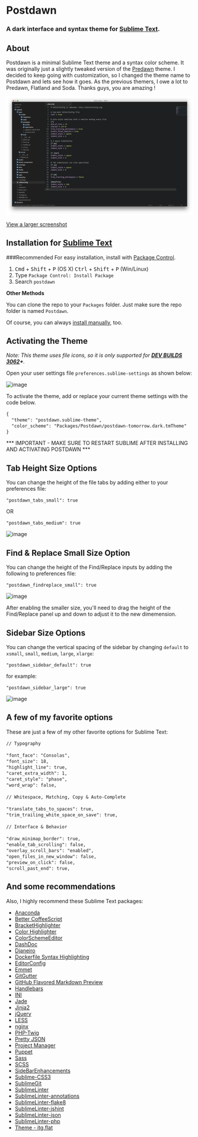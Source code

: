 # Postdawn

### A dark interface and syntax theme for [Sublime Text](https://sublime.wbond.net/packages/Postdawn).

## About

Postdawn is a minimal Sublime Text theme and a syntax color scheme. It was originally just a slightly tweaked version of the [Predawn](https://github.com/paulstraw/predawn) theme. I decided to keep going with customization, so I changed the theme name to Postdawn and lets see how it goes. As the previous themers, I owe a lot to Predawn, Flatland and Soda. Thanks guys, you are amazing !

![image](screenshots/screenshot_new.png)

[View a larger screenshot](https://raw.github.com/douglas/postdawn/master/screenshots/screenshot_new.png)

## Installation for [Sublime Text](https://sublime.wbond.net/packages/Postdawn)

###Recommended
For easy installation, install with [Package Control](https://sublime.wbond.net/docs).

1. <kbd>Cmd</kbd> + <kbd>Shift</kbd> + <kbd>P</kbd> (OS X) <kbd>Ctrl</kbd> + <kbd>Shift</kbd> + <kbd>P</kbd> (Win/Linux)
2. Type `Package Control: Install Package`
3. Search `postdawn`

**Other Methods**

You can clone the repo to your `Packages` folder. Just make sure the repo folder is named `Postdawn`.

Of course, you can always [install manually](https://github.com/douglas/postdawn/archive/master.zip), too.

## Activating the Theme

_Note: This theme uses file icons, so it is only supported for **[DEV BUILDS 3062](http://www.sublimetext.com/3dev)+**._

Open your user settings file `preferences.sublime-settings` as shown below:

![image](screenshots/activate.png)

To activate the theme, add or replace your current theme settings with the code below.

	{
	  "theme": "postdawn.sublime-theme",
	  "color_scheme": "Packages/Postdawn/postdawn-tomorrow.dark.tmTheme"
	}

*** IMPORTANT - MAKE SURE TO RESTART SUBLIME AFTER INSTALLING AND ACTIVATING POSTDAWN ***

## Tab Height Size Options

You can change the height of the file tabs by adding either to your preferences file:


	"postdawn_tabs_small": true

OR

	"postdawn_tabs_medium": true


![image](screenshots/tabs.png)

## Find & Replace Small Size Option

You can change the height of the Find/Replace inputs by adding the following to preferences file:


	"postdawn_findreplace_small": true

![image](screenshots/find-replace.png)

After enabling the smaller size, you'll need to drag the height of the Find/Replace panel up and down to adjust it to the new dimemension.

## Sidebar Size Options

You can change the vertical spacing of the sidebar by changing `default` to `xsmall`, `small`, `medium`, `large`, `xlarge`:


	"postdawn_sidebar_default": true

for example:

	"postdawn_sidebar_large": true


![image](screenshots/sidebar.png)

## A few of my favorite options
These are just a few of my other favorite options for Sublime Text:

	// Typography

	"font_face": "Consolas",
	"font_size": 18,
	"highlight_line": true,
	"caret_extra_width": 1,
	"caret_style": "phase",
	"word_wrap": false,

	// Whitespace, Matching, Copy & Auto-Complete

	"translate_tabs_to_spaces": true,
	"trim_trailing_white_space_on_save": true,

	// Interface & Behavior

	"draw_minimap_border": true,
	"enable_tab_scrolling": false,
	"overlay_scroll_bars": "enabled",
	"open_files_in_new_window": false,
	"preview_on_click": false,
	"scroll_past_end": true,

## And some recommendations

Also, I highly recommend these Sublime Text packages:

* [Anaconda](https://github.com/DamnWidget/anaconda)
* [Better CoffeeScript](https://github.com/aponxi/sublime-better-coffeescript)
* [BracketHighlighter](https://github.com/facelessuser/BracketHighlighter)
* [Color Highlighter](https://github.com/Monnoroch/ColorHighlighter)
* [ColorSchemeEditor](https://github.com/bobef/ColorSchemeEditor)
* [DashDoc](https://github.com/farcaller/DashDoc)
* [Djaneiro](https://github.com/squ1b3r/Djaneiro)
* [Dockerfile Syntax Highlighting](https://github.com/asbjornenge/Dockerfile.tmLanguage)
* [EditorConfig](https://github.com/sindresorhus/editorconfig-sublime)
* [Emmet](https://github.com/sergeche/emmet-sublime#readme)
* [GitGutter](https://github.com/jisaacks/GitGutter)  
* [Git​Hub Flavored Markdown Preview](http://dotcypress.github.io/GitHubMarkdownPreview/)
* [Handlebars](https://github.com/daaain/Handlebars)
* [INI](https://github.com/clintberry/sublime-text-2-ini)
* [Jade](https://github.com/davidrios/jade-tmbundle)
* [Jinja2](https://github.com/mitsuhiko/jinja2-tmbundle)
* [jQuery](https://github.com/SublimeText/jQuery)
* [LESS](https://github.com/danro/LESS-sublime)
* [nginx](https://github.com/brandonwamboldt/sublime-nginx)
* [PHP-Twig](https://github.com/Anomareh/PHP-Twig.tmbundle)
* [Pretty JSON](https://github.com/dzhibas/SublimePrettyJson)
* [Project Manager](https://github.com/randy3k/Project-Manager)
* [Puppet](https://github.com/russCloak/SublimePuppet)
* [Sass](https://github.com/nathos/sass-textmate-bundle)
* [SCSS](https://github.com/MarioRicalde/SCSS.tmbundle)
* [SideBarEnhancements](https://github.com/titoBouzout/SideBarEnhancements)
* [Sublime-CSS3](https://github.com/i-akhmadullin/Sublime-CSS3)  
* [SublimeGit](https://sublimegit.net/)
* [SublimeLinter](http://www.sublimelinter.com/en/latest/)
* [SublimeLinter-annotations](https://sublime.wbond.net/packages/SublimeLinter-annotations)
* [SublimeLinter-flake8](https://github.com/SublimeLinter/SublimeLinter-flake8)
* [SublimeLinter-jshint](https://github.com/SublimeLinter/SublimeLinter-jshint)
* [SublimeLinter-json](https://sublime.wbond.net/packages/SublimeLinter-json)
* [SublimeLinter-php](https://github.com/SublimeLinter/SublimeLinter-php)
* [Theme - itg.flat](https://github.com/itsthatguy/theme-itg-flat)
